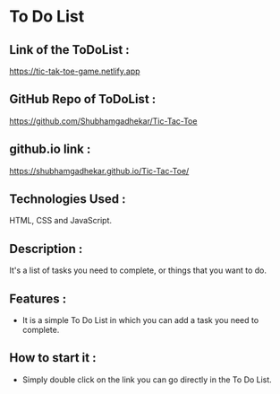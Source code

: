 # To Do List

## Link of the ToDoList :
https://tic-tak-toe-game.netlify.app

## GitHub Repo of ToDoList :
https://github.com/Shubhamgadhekar/Tic-Tac-Toe

## github.io link :
https://shubhamgadhekar.github.io/Tic-Tac-Toe/

## Technologies Used : 
HTML, CSS and JavaScript.

## Description :
It's a list of tasks you need to complete, or things that you want to do. 

## Features :
* It is a simple To Do List in which you can add a task you need to complete.

## How to start it :
* Simply double click on the link you can go directly in the To Do List.
